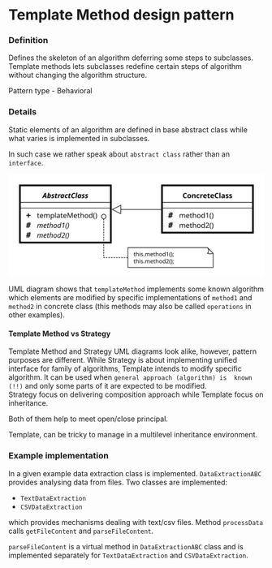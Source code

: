 Template Method design pattern
==============================

### Definition

Defines the skeleton of an algorithm deferring some steps to subclasses.
Template methods lets subclasses redefine certain steps of algorithm without
changing the algorithm structure. 

Pattern type - Behavioral

### Details

Static elements of an algorithm are defined in base abstract class while what
varies is implemented in subclasses.

In such case we rather speak about `abstract class` rather than an `interface`.

![](template_method_uml.svg)

UML diagram shows that `templateMethod` implements some known algorithm
which elements are modified by specific implementations of `method1` and `method2`
in concrete class (this methods may also be called `operations` in other examples).


#### Template Method vs Strategy

Template Method and Strategy UML diagrams look alike, however, pattern purposes are different.
While Strategy is about implementing unified interface for family of algorithms, Template intends
to modify specific algorithm. It can be used when `general approach (algorithm) is 
known (!!)` and only some parts of it are expected to be modified.  
Strategy focus on delivering composition approach while Template focus on inheritance.  

Both of them help to meet open/close principal.
 
Template, can be tricky to manage in a multilevel inheritance environment. 

### Example implementation

In a given example data extraction class is implemented. `DataExtractionABC` provides
analysing data from files. Two classes are implemented:
- `TextDataExtraction`
- `CSVDataExtraction`

which provides mechanisms dealing with text/csv files.
Method `processData` calls `getFileContent` and `parseFileContent`.

`parseFileContent` is a virtual method in `DataExtractionABC` class and is implemented
separately for `TextDataExtraction` and `CSVDataExtraction`.
